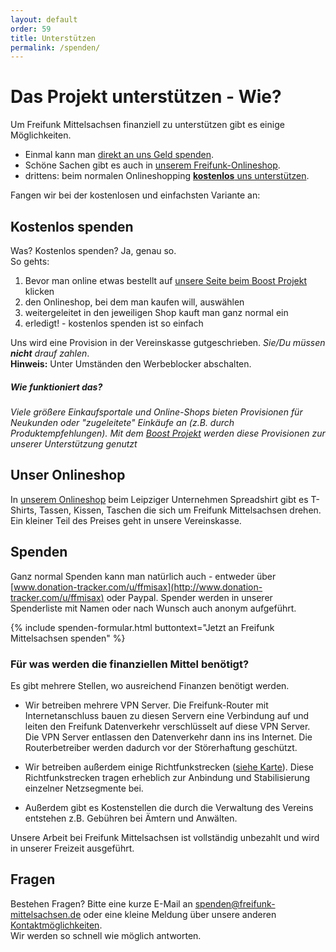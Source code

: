 ```yaml
---
layout: default
order: 59
title: Unterstützen
permalink: /spenden/
---
```


# Das Projekt unterstützen - Wie?

Um Freifunk Mittelsachsen finanziell zu unterstützen gibt es einige Möglichkeiten.

- Einmal kann man [direkt an uns Geld spenden](/spenden#spenden).
- Schöne Sachen gibt es auch in [unserem Freifunk-Onlineshop](//shop.freifunk-mittelsachsen.de).
- drittens: beim normalen Onlineshopping [**kostenlos** uns unterstützen](/spenden#kostenlos-spenden).

Fangen wir bei der kostenlosen und einfachsten Variante an:

## Kostenlos spenden

Was? Kostenlos spenden? Ja, genau so.  
So gehts:

1. Bevor man online etwas bestellt auf [unsere Seite beim Boost Projekt](https://www.boost-project.com/de/shops?charity_id=4144) klicken
2. den Onlineshop, bei dem man kaufen will, auswählen
3. weitergeleitet in den jeweiligen Shop kauft man ganz normal ein
4. erledigt! - kostenlos spenden ist so einfach

Uns wird eine Provision in der Vereinskasse gutgeschrieben. *Sie/Du müssen __nicht__ drauf zahlen*.  
**Hinweis:** Unter Umständen den Werbeblocker abschalten.

##### *Wie funktioniert das?*
*Viele größere Einkaufsportale und Online-Shops bieten
Provisionen für Neukunden oder "zugeleitete" Einkäufe an (z.B. durch Produktempfehlungen).
Mit dem [Boost Projekt](https://www.boost-project.com/de/shops?charity_id=4144) werden diese Provisionen zur unserer Unterstützung genutzt*


## Unser Onlineshop

In [unserem Onlineshop](//shop.freifunk-mittelsachsen.de) beim Leipziger Unternehmen Spreadshirt gibt es T-Shirts, Tassen, Kissen, Taschen die sich um Freifunk Mittelsachsen drehen.
Ein kleiner Teil des Preises geht in unsere Vereinskasse.

## Spenden

Ganz normal Spenden kann man natürlich auch - entweder über [www.donation-tracker.com/u/ffmisax](http://www.donation-tracker.com/u/ffmisax) oder Paypal.
Spender werden in unserer Spenderliste mit Namen oder nach Wunsch auch anonym aufgeführt.

{% include spenden-formular.html buttontext="Jetzt an Freifunk Mittelsachsen spenden" %}

### Für was werden die finanziellen Mittel benötigt?

Es gibt mehrere Stellen, wo ausreichend Finanzen benötigt werden.

- Wir betreiben mehrere VPN Server.
  Die Freifunk-Router mit Internetanschluss bauen zu diesen Servern eine Verbindung auf und leiten den Freifunk Datenverkehr verschlüsselt auf diese VPN Server. Die VPN Server entlassen den Datenverkehr dann ins ins Internet. Die Routerbetreiber werden dadurch vor der Störerhaftung geschützt.

- Wir betreiben außerdem einige Richtfunkstrecken ([siehe Karte](//karte.freifunk-mittelsachsen.de/meshviewer/)). Diese
  Richtfunkstrecken tragen erheblich zur Anbindung und Stabilisierung einzelner Netzsegmente bei.

- Außerdem gibt es Kostenstellen die durch die Verwaltung des Vereins entstehen z.B. Gebühren bei Ämtern und Anwälten.

Unsere Arbeit bei Freifunk Mittelsachsen ist vollständig unbezahlt und wird in unserer Freizeit ausgeführt.


## Fragen

Bestehen Fragen? Bitte eine kurze E-Mail an [spenden@freifunk-mittelsachsen.de]( mailto:spenden@freifunk-mittelsachsen.de ) oder eine kleine Meldung über unsere anderen [Kontaktmöglichkeiten](/kontakt).  
Wir werden so schnell wie möglich antworten.
